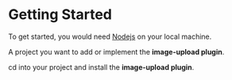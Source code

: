 # Getting Started

To get started, you would need [Nodejs](https://nodejs.org/en/download/) on your local machine.

A project you want to add or implement the **image-upload plugin**.

cd into your project and install the  **image-upload plugin**.



